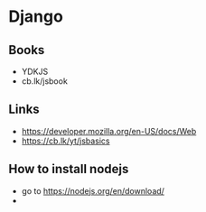 # Django

## Books 
- YDKJS 
- cb.lk/jsbook
        
## Links 
- https://developer.mozilla.org/en-US/docs/Web
- https://cb.lk/yt/jsbasics

## How to install nodejs
- go to https://nodejs.org/en/download/
- 